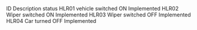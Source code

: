 ID	      Description	          status
HLR01	 vehicle switched ON	  Implemented
HLR02	 Wiper switched ON	    Implemented
HLR03	 Wiper switched OFF	    Implemented
HLR04	 Car turned OFF	        Implemented
